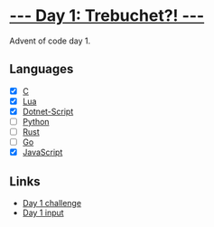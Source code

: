 # [--- Day 1: Trebuchet?! ---](https://adventofcode.com/2023/day/1)

Advent of code day 1.

## Languages

- [x] [C](day-01.c)
- [x] [Lua](day-01.lua)
- [x] [Dotnet-Script](day-01.csx)
- [ ] [Python](day-01.py)
- [ ] [Rust](day-01.rs)
- [ ] [Go](day-01.go)
- [x] [JavaScript](day-01.mjs)

## Links

- [Day 1 challenge](https://adventofcode.com/2023/day/1)
- [Day 1 input](https://adventofcode.com/2023/day/1/input)
